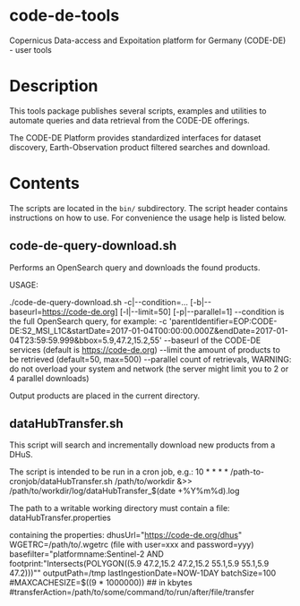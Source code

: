 # code-de-tools

Copernicus Data-access and Expoitation platform for Germany (CODE-DE) - user tools

# Description

This tools package publishes several scripts, examples and utilities to automate queries and data retrieval from the CODE-DE offerings.

The CODE-DE Platform provides standardized interfaces for dataset discovery, Earth-Observation product filtered searches and download.

# Contents

The scripts are located in the `bin/` subdirectory. The script header contains instructions on how to use. For convenience the usage help is listed below.

## code-de-query-download.sh 

Performs an OpenSearch query and downloads the found products.

  USAGE:

  ./code-de-query-download.sh -c|--condition=... [-b|--baseurl=https://code-de.org] [-l|--limit=50] [-p|--parallel=1]
    --condition is the full OpenSearch query, for example:
      -c 'parentIdentifier=EOP:CODE-DE:S2_MSI_L1C&startDate=2017-01-04T00:00:00.000Z&endDate=2017-01-04T23:59:59.999&bbox=5.9,47.2,15.2,55'
    --baseurl of the CODE-DE services (default is https://code-de.org)
    --limit the amount of products to be retrieved (default=50, max=500)
    --parallel count of retrievals, WARNING: do not overload your system and network (the server might limit you to 2 or 4 parallel downloads)

  Output products are placed in the current directory.

## dataHubTransfer.sh 

This script will search and incrementally download new products from a DHuS.

The script is intended to be run in a cron job, e.g.:
  10 * * * * /path-to-cronjob/dataHubTransfer.sh /path/to/workdir &>> /path/to/workdir/log/dataHubTransfer_$(date +\%Y\%m\%d).log

The path to a writable working directory must contain a file:
  dataHubTransfer.properties

containing the properties:
  dhusUrl="https://code-de.org/dhus"
  WGETRC=/path/to/.wgetrc (file with user=xxx and password=yyy)
  basefilter="platformname:Sentinel-2 AND footprint:\"Intersects(POLYGON((5.9 47.2,15.2 47.2,15.2 55.1,5.9 55.1,5.9 47.2)))\""
  outputPath=/tmp
  lastIngestionDate=NOW-1DAY
  batchSize=100
  #MAXCACHESIZE=$((9 * 1000000)) ## in kbytes
  #transferAction=/path/to/some/command/to/run/after/file/transfer



